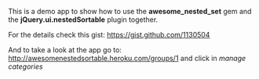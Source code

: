 This is a demo app to show how to use the **awesome_nested_set** gem and the **jQuery.ui.nestedSortable** plugin together.

For the details check this gist: https://gist.github.com/1130504

And to take a look at the app go to: http://awesomenestedsortable.heroku.com/groups/1 and click in _manage categories_

